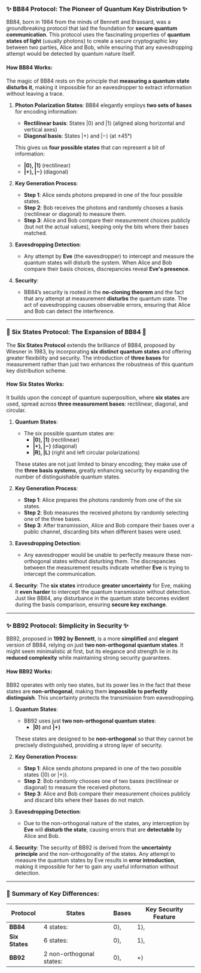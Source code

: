 ### ✨ **BB84 Protocol**: The Pioneer of Quantum Key Distribution ✨

BB84, born in 1984 from the minds of Bennett and Brassard, was a groundbreaking protocol that laid the foundation for **secure quantum communication**. This protocol uses the fascinating properties of **quantum states of light** (usually photons) to create a secure cryptographic key between two parties, Alice and Bob, while ensuring that any eavesdropping attempt would be detected by quantum nature itself.

#### **How BB84 Works:**

The magic of BB84 rests on the principle that **measuring a quantum state disturbs it**, making it impossible for an eavesdropper to extract information without leaving a trace.

1. **Photon Polarization States**: BB84 elegantly employs **two sets of bases** for encoding information:
    
    - **Rectilinear basis**: States |0⟩ and |1⟩ (aligned along horizontal and vertical axes)
    - **Diagonal basis**: States |+⟩ and |−⟩ (at ±45°)
    
    This gives us **four possible states** that can represent a bit of information:
    
    - **|0⟩, |1⟩** (rectilinear)
    - **|+⟩, |−⟩** (diagonal)
2. **Key Generation Process**:
    
    - **Step 1**: Alice sends photons prepared in one of the four possible states.
    - **Step 2**: Bob receives the photons and randomly chooses a basis (rectilinear or diagonal) to measure them.
    - **Step 3**: Alice and Bob compare their measurement choices publicly (but not the actual values), keeping only the bits where their bases matched.
3. **Eavesdropping Detection**:
    
    - Any attempt by **Eve** (the eavesdropper) to intercept and measure the quantum states will disturb the system. When Alice and Bob compare their basis choices, discrepancies reveal **Eve's presence**.
4. **Security**:
    
    - BB84’s security is rooted in the **no-cloning theorem** and the fact that any attempt at measurement **disturbs** the quantum state. The act of eavesdropping causes observable errors, ensuring that Alice and Bob can detect the interference.

---

### 🌟 **Six States Protocol**: The Expansion of BB84 🌟

The **Six States Protocol** extends the brilliance of BB84, proposed by Wiesner in 1983, by incorporating **six distinct quantum states** and offering greater flexibility and security. The introduction of **three bases** for measurement rather than just two enhances the robustness of this quantum key distribution scheme.

#### **How Six States Works:**

It builds upon the concept of quantum superposition, where **six states** are used, spread across **three measurement bases**: rectilinear, diagonal, and circular.

1. **Quantum States**:
    
    - The six possible quantum states are:
        - **|0⟩, |1⟩** (rectilinear)
        - **|+⟩, |−⟩** (diagonal)
        - **|R⟩, |L⟩** (right and left circular polarizations)
    
    These states are not just limited to binary encoding; they make use of the **three basis systems**, greatly enhancing security by expanding the number of distinguishable quantum states.
    
2. **Key Generation Process**:
    
    - **Step 1**: Alice prepares the photons randomly from one of the six states.
    - **Step 2**: Bob measures the received photons by randomly selecting one of the three bases.
    - **Step 3**: After transmission, Alice and Bob compare their bases over a public channel, discarding bits when different bases were used.
3. **Eavesdropping Detection**:
    
    - Any eavesdropper would be unable to perfectly measure these non-orthogonal states without disturbing them. The discrepancies between the measurement results indicate whether **Eve** is trying to intercept the communication.
4. **Security**: The **six states** introduce **greater uncertainty** for Eve, making it **even harder** to intercept the quantum transmission without detection. Just like BB84, any disturbance in the quantum state becomes evident during the basis comparison, ensuring **secure key exchange**.
    

---

### ✨ **BB92 Protocol**: Simplicity in Security ✨

BB92, proposed in **1992 by Bennett**, is a more **simplified** and **elegant** version of BB84, relying on just **two non-orthogonal quantum states**. It might seem minimalistic at first, but its elegance and strength lie in its **reduced complexity** while maintaining strong security guarantees.

#### **How BB92 Works:**

BB92 operates with only two states, but its power lies in the fact that these states are **non-orthogonal**, making them **impossible to perfectly distinguish**. This uncertainty protects the transmission from eavesdropping.

1. **Quantum States**:
    
    - BB92 uses just **two non-orthogonal quantum states**:
        - **|0⟩** and **|+⟩**
    
    These states are designed to be **non-orthogonal** so that they cannot be precisely distinguished, providing a strong layer of security.
    
2. **Key Generation Process**:
    
    - **Step 1**: Alice sends photons prepared in one of the two possible states (|0⟩ or |+⟩).
    - **Step 2**: Bob randomly chooses one of two bases (rectilinear or diagonal) to measure the received photons.
    - **Step 3**: Alice and Bob compare their measurement choices publicly and discard bits where their bases do not match.
3. **Eavesdropping Detection**:
    
    - Due to the non-orthogonal nature of the states, any interception by **Eve** will **disturb the state**, causing errors that are **detectable** by Alice and Bob.
4. **Security**: The security of BB92 is derived from the **uncertainty principle** and the non-orthogonality of the states. Any attempt to measure the quantum states by Eve results in **error introduction**, making it impossible for her to gain any useful information without detection.
    

---

### 🔑 **Summary of Key Differences:**

|**Protocol**|**States**|**Bases**|**Key Security Feature**|
|---|---|---|---|
|**BB84**|4 states:|0⟩,|1⟩,|
|**Six States**|6 states:|0⟩,|1⟩,|
|**BB92**|2 non-orthogonal states:|0⟩,|+⟩|
